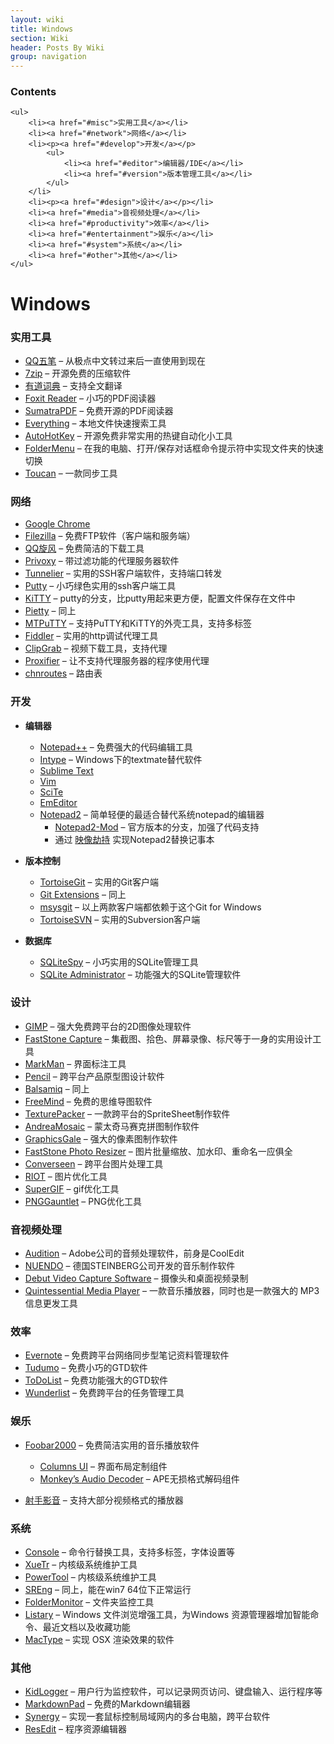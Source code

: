 ```yaml
---
layout: wiki
title: Windows
section: Wiki
header: Posts By Wiki
group: navigation
---
```


<div id="charpter">
	<h3>Contents</h3>
	
	<ul>
		<li><a href="#misc">实用工具</a></li>
		<li><a href="#network">网络</a></li>
		<li><p><a href="#develop">开发</a></p>
			<ul>
				<li><a href="#editor">编辑器/IDE</a></li>
				<li><a href="#version">版本管理工具</a></li>
			</ul>
		</li>
		<li><p><a href="#design">设计</a></p></li>
		<li><a href="#media">音视频处理</a></li>
		<li><a href="#productivity">效率</a></li>
		<li><a href="#entertainment">娱乐</a></li>
		<li><a href="#system">系统</a></li>
		<li><a href="#other">其他</a></li>
	</ul>
</div>

Windows
=======

### <label id="misc"/>实用工具

-   [QQ五笔](http://wubi.qq.com/) – 从极点中文转过来后一直使用到现在
-   [7zip](http://www.7-zip.org/) – 开源免费的压缩软件
-   [有道词典](http://cidian.youdao.com/) – 支持全文翻译
-   [Foxit Reader](http://www.foxitsoftware.com/Secure_PDF_Reader/) –
    小巧的PDF阅读器
-   [SumatraPDF](http://blog.kowalczyk.info/software/sumatrapdf/free-pdf-reader.html)
    – 免费开源的PDF阅读器
-   [Everything](http://www.voidtools.com/) – 本地文件快速搜索工具
-   [AutoHotKey](http://www.autohotkey.com/) –
    开源免费非常实用的热键自动化小工具
-   [FolderMenu](http://foldermenu.sourceforge.net/) –
    在我的电脑、打开/保存对话框命令提示符中实现文件夹的快速切换
-   [Toucan](http://portableapps.com/apps/utilities/toucan) –
    一款同步工具

### <label id="network"/>网络

-   [Google
    Chrome](https://www.google.com/chrome/eula.html?system=true&standalone=1)
-   [Filezilla](http://filezilla-project.org/) –
    免费FTP软件（客户端和服务端）
-   [QQ旋风](http://xf.qq.com/) – 免费简洁的下载工具
-   [Privoxy](http://www.privoxy.org/) – 带过滤功能的代理服务器软件
-   [Tunnelier](http://www.bitvise.com/tunnelier) –
    实用的SSH客户端软件，支持端口转发
-   [Putty](http://www.chiark.greenend.org.uk/~sgtatham/putty/download.html)
    – 小巧绿色实用的ssh客户端工具
-   [KiTTY](http://www.9bis.net/kitty/) –
    putty的分支，比putty用起来更方便，配置文件保存在文件中
-   [Pietty](http://ntu.csie.org/~piaip/pietty/) – 同上
-   [MTPuTTY](http://www.ttyplus.com/multi-tabbed-putty/) –
    支持PuTTY和KiTTY的外壳工具，支持多标签
-   [Fiddler](http://www.fiddler2.com/fiddler2/) –
    实用的http调试代理工具
-   [ClipGrab](http://clipgrab.de/en) – 视频下载工具，支持代理
-   [Proxifier](http://www.proxifier.com) –
    让不支持代理服务器的程序使用代理
-   [chnroutes](http://code.google.com/p/chnroutes/wiki/Usage) – 路由表

### <label id="develop"/>开发

-   **<label id="editor"/>编辑器**
    -   [Notepad++](http://notepad-plus-plus.org/) –
        免费强大的代码编辑工具
    -   [Intype](http://inotai.com/intype/) –
        Windows下的textmate替代软件
    -   [Sublime
        Text](http://wiki.junnan.org/software/sublime-text.html)
    -   [Vim](http://wiki.junnan.org/software/vim.html)
    -   [SciTe](http://www.scintilla.org/)
    -   [EmEditor](http://www.emeditor.com/)
    -   [Notepad2](http://www.flos-freeware.ch/notepad2.html) –
        简单轻便的最适合替代系统notepad的编辑器
        -   [Notepad2-Mod](http://code.google.com/p/notepad2-mod/) –
            官方版本的分支，加强了代码支持
        -   通过
            [映像劫持](http://www.portablesoft.org/notepad2-replacement/)
            实现Notepad2替换记事本

-   **<label id="version"/>版本控制**
    -   [TortoiseGit](http://code.google.com/p/tortoisegit/) –
        实用的Git客户端
    -   [Git Extensions](http://code.google.com/p/gitextensions/) – 同上
    -   [msysgit](http://code.google.com/p/msysgit/) –
        以上两款客户端都依赖于这个Git for Windows
    -   [TortoiseSVN](http://tortoisesvn.net/) – 实用的Subversion客户端

-   **数据库**
    -   [SQLiteSpy](http://www.yunqa.de/delphi/doku.php/products/sqlitespy/index)
        – 小巧实用的SQLite管理工具
    -   [SQLite Administrator](http://sqliteadmin.orbmu2k.de/) –
        功能强大的SQLite管理软件

### <label id="design"/>设计

-   [GIMP](http://www.gimp.org) – 强大免费跨平台的2D图像处理软件
-   [FastStone Capture](http://www.faststone.org/) –
    集截图、拾色、屏幕录像、标尺等于一身的实用设计工具
-   [MarkMan](http://www.getmarkman.com/) – 界面标注工具
-   [Pencil](http://pencil.evolus.vn/) – 跨平台产品原型图设计软件
-   [Balsamiq](http://www.balsamiq.com/) – 同上
-   [FreeMind](http://freemind.sourceforge.net) – 免费的思维导图软件
-   [TexturePacker](http://www.texturepacker.com/) –
    一款跨平台的SpriteSheet制作软件
-   [AndreaMosaic](http://www.andreaplanet.com/andreamosaic/) –
    蒙太奇马赛克拼图制作软件
-   [GraphicsGale](http://www.humanbalance.net/gale/us/) –
    强大的像素图制作软件
-   [FastStone Photo
    Resizer](http://www.faststone.org/FSResizerDetail.htm) –
    图片批量缩放、加水印、重命名一应俱全
-   [Converseen](http://converseen.sourceforge.net/) –
    跨平台图片处理工具
-   [RIOT](http://luci.criosweb.ro/riot/) – 图片优化工具
-   [SuperGIF](http://www.boxtopsoft.com/supergif.html) – gif优化工具
-   [PNGGauntlet](http://pnggauntlet.com/) – PNG优化工具

### <label id="media"/>音视频处理

-   [Audition](http://www.adobe.com/products/audition.html) –
    Adobe公司的音频处理软件，前身是CoolEdit
-   [NUENDO](http://www.nuendo.com) –
    德国STEINBERG公司开发的音乐制作软件
-   [Debut Video Capture
    Software](http://www.nchsoftware.com/capture/index.html) –
    摄像头和桌面视频录制
-   [Quintessential Media Player](http://www.quinnware.com/index.php) –
    一款音乐播放器，同时也是一款强大的 MP3 信息更发工具

### <label id="productivity"/>效率

-   [Evernote](http://evernote.com/) –
    免费跨平台网络同步型笔记资料管理软件
-   [Tudumo](http://www.tudumo.com) – 免费小巧的GTD软件
-   [ToDoList](http://www.abstractspoon.com) – 免费功能强大的GTD软件
-   [Wunderlist](http://www.6wunderkinder.com/wunderlist/) –
    免费跨平台的任务管理工具

### <label id="entertainment"/>娱乐

-   [Foobar2000](http://www.foobar2000.org) – 免费简洁实用的音乐播放软件
    -   [Columns
        UI](http://www.foobar2000.org/components/view/foo_ui_columns) –
        界面布局定制组件
    -   [Monkey’s Audio
        Decoder](http://www.foobar2000.org/components/view/foo_input_monkey)
        – APE无损格式解码组件

-   [射手影音](http://www.splayer.org/ "SPlayer") –
    支持大部分视频格式的播放器

### <label id="system"/>系统

-   [Console](http://sourceforge.net/projects/console/) –
    命令行替换工具，支持多标签，字体设置等
-   [XueTr](http://www.xuetr.com/) – 内核级系统维护工具
-   [PowerTool](http://code.google.com/p/powertool-google/) –
    内核级系统维护工具
-   [SREng](http://www.kztechs.com/sreng/) – 同上，能在win7
    64位下正常运行
-   [FolderMonitor](http://www.nodesoft.com/foldermonitor) –
    文件夹监控工具
-   [Listary](http://www.listary.com/) – Windows
    文件浏览增强工具，为Windows
    资源管理器增加智能命令、最近文档以及收藏功能
-   [MacType](http://getmactype.com/) – 实现 OSX 渲染效果的软件

### <label id="other"/>其他

-   [KidLogger](http://kidlogger.net/) –
    用户行为监控软件，可以记录网页访问、键盘输入、运行程序等
-   [MarkdownPad](http://markdownpad.com/index.html) –
    免费的Markdown编辑器
-   [Synergy](http://synergy-foss.org/) –
    实现一套鼠标控制局域网内的多台电脑，跨平台软件
-   [ResEdit](http://www.resedit.net) – 程序资源编辑器

